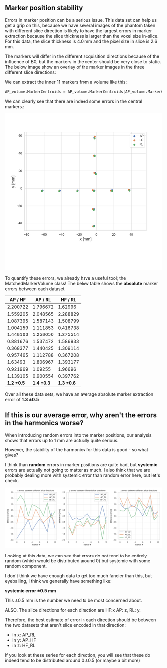 ## Marker position stability

Errors in marker position can be a serious issue. This data set can help us get a grip on this, because we have several images of the phantom taken with different slice direction is likely to have the largest errors in marker extraction because the slice thickness is larger than the voxel size in-slice. For this data, the slice thickness is 4.0 mm and the pixel size in slice is 2.6 mm. 

The markers will differ in the different acquisition directions because of the influence of B0, but the markers in the center should be very close to static. The below image show an overlay of the marker images in the three different slice directions:

We can extract the inner 11 markers from a volume like this:

```python
AP_volume.MarkerCentroids = AP_volume.MarkerCentroids[AP_volume.MarkerCentroids.r<100].reset_index(drop=True)
```

We can clearly see that there are indeed some errors in the central markers.:

![](__resources/VolumeOverlaysDifferentSlices.png)

To quantify these errors, we already have a useful tool; the MatchedMarkerVolume class! The below table shows the **absolute** marker errors between each dataset

| AP / HF      | AP / RL      | HF / RL      |
| ------------ | ------------ | ------------ |
| 2.200722     | 1.796672     | 1.62996      |
| 1.559205     | 2.048565     | 2.288829     |
| 1.087395     | 1.587143     | 1.508799     |
| 1.004159     | 1.111853     | 0.416738     |
| 1.448163     | 1.258656     | 1.275514     |
| 0.881676     | 1.537472     | 1.586933     |
| 0.368377     | 1.440425     | 1.309114     |
| 0.957465     | 1.112788     | 0.367208     |
| 1.63493      | 1.806967     | 1.393177     |
| 0.921969     | 1.09255      | 1.96696      |
| 1.139105     | 0.900554     | 0.397762     |
| **1.2 ±0.5** | **1.4 ±0.3** | **1.3 ±0.6** |

Over all these data sets, we have an average absolute marker extraction error of **1.3  ±0.5**

## If this is our average error, why aren't the errors in the harmonics worse?

When introducing random errors into the marker positions, our analysis shows that errors up to 1 mm are actually quite serious.

However, the stability of the harmonics for this data is good - so what gives?

I think than **random** errors in marker positions are quite bad, but **systemic** errors are actually not going to matter as much. I also think that we are probably dealing more with systemic error than random error here, but let's check.

![](__resources/Marker_diff_directions.png)

Looking at this data, we can see that errors do not tend to be entirely random (which would be distributed around 0) but systemic with some random component. 

I don't think we have enough data to get too much fancier than this, but eyeballing, I think we generally have something like:

**systemic error ±0.5 mm**

This  ±0.5 mm is the number we need to be most concerned about.

ALSO. The slice directions for each direction are HF:x AP: z, RL: y.

Therefore, the best estimate of error in each direction should be between the two datasets that aren't slice encoded in that direction:

- in x: AP_RL
- in y: AP_HF
- in z: HF_RL

If you look at these series for each direction, you will see that these do indeed tend to be distributed around 0 ±0.5 (or maybe a bit more)
